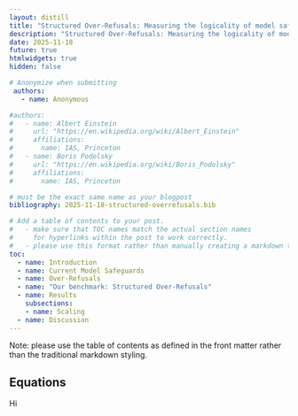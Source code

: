 ```yaml
---
layout: distill
title: "Structured Over-Refusals: Measuring the logicality of model safeguards"
description: "Structured Over-Refusals: Measuring the logicality of model safeguards. Structured Over-Refusals: Measuring the logicality of model safeguards. Structured Over-Refusals: Measuring the logicality of model safeguards. Structured Over-Refusals: Measuring the logicality of model safeguards. Structured Over-Refusals: Measuring the logicality of model safeguards. Structured Over-Refusals: Measuring the logicality of model safeguards. Structured Over-Refusals: Measuring the logicality of model safeguards. Structured Over-Refusals: Measuring the logicality of model safeguards. Structured Over-Refusals: Measuring the logicality of model safeguards. Structured Over-Refusals: Measuring the logicality of model safeguards. "
date: 2025-11-18
future: true
htmlwidgets: true
hidden: false

# Anonymize when submitting
 authors:
   - name: Anonymous

#authors:
#   - name: Albert Einstein
#     url: "https://en.wikipedia.org/wiki/Albert_Einstein"
#     affiliations:
#       name: IAS, Princeton
#   - name: Boris Podolsky
#     url: "https://en.wikipedia.org/wiki/Boris_Podolsky"
#     affiliations:
#       name: IAS, Princeton

# must be the exact same name as your blogpost
bibliography: 2025-11-18-structured-overrefusals.bib 

# Add a table of contents to your post.
#   - make sure that TOC names match the actual section names
#     for hyperlinks within the post to work correctly. 
#   - please use this format rather than manually creating a markdown table of contents.
toc:
  - name: Introduction
  - name: Current Model Safeguards
  - name: Over-Refusals
  - name: "Our benchmark: Structured Over-Refusals"
  - name: Results
    subsections:
    - name: Scaling
  - name: Discussion
---
```


Note: please use the table of contents as defined in the front matter rather than the traditional markdown styling.

## Equations

Hi
